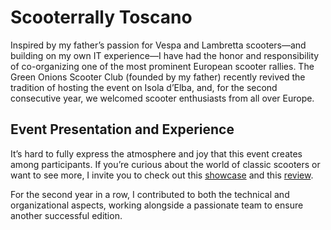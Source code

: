# Scooterrally Toscano
Inspired by my father’s passion for Vespa and Lambretta scooters—and building on my own IT experience—I have had the honor and responsibility of co-organizing one of the most prominent European scooter rallies. The Green Onions Scooter Club (founded by my father) recently revived the tradition of hosting the event on Isola d’Elba, and, for the second consecutive year, we welcomed scooter enthusiasts from all over Europe.

## Event Presentation and Experience
It’s hard to fully express the atmosphere and joy that this event creates among participants. If you’re curious about the world of classic scooters or want to see more, I invite you to check out this [showcase](https://www.youtube.com/watch?v=1KUl-6IzGH0) and this [review](https://www.sip-scootershop.com/it/blog/scooter-rally-toscano-2025_p4291).

For the second year in a row, I contributed to both the technical and organizational aspects, working alongside a passionate team to ensure another successful edition.